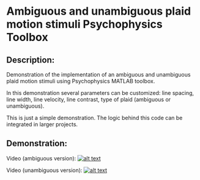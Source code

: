 # Ambiguous and unambiguous plaid motion stimuli Psychophysics Toolbox

## Description:

Demonstration of the implementation of an ambiguous and unambiguous plaid motion stimuli using Psychophysics MATLAB toolbox.

In this demonstration several parameters can be customized: line spacing, line width, line velocity, line contrast, type of plaid (ambiguous or unambiguous).

This is just a simple demonstration. The logic behind this code can be integrated in larger projects.



## Demonstration: 

Video (ambiguous version):
[![alt text](https://img.youtube.com/vi/6RZPi2xABo4/0.jpg)](https://www.youtube.com/watch?v=6RZPi2xABo4)


Video (unambiguous version):
[![alt text](https://img.youtube.com/vi/00vUuvh5XUA/0.jpg)](https://youtu.be/00vUuvh5XUA)
